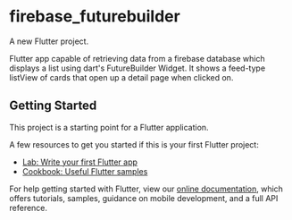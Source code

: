# firebase_futurebuilder

A new Flutter project.

Flutter app capable of retrieving data from a firebase database which displays a list using dart's FutureBuilder Widget. It shows a feed-type listView of cards that open up a detail page when clicked on.

## Getting Started

This project is a starting point for a Flutter application.

A few resources to get you started if this is your first Flutter project:

- [Lab: Write your first Flutter app](https://flutter.dev/docs/get-started/codelab)
- [Cookbook: Useful Flutter samples](https://flutter.dev/docs/cookbook)

For help getting started with Flutter, view our
[online documentation](https://flutter.dev/docs), which offers tutorials,
samples, guidance on mobile development, and a full API reference.
